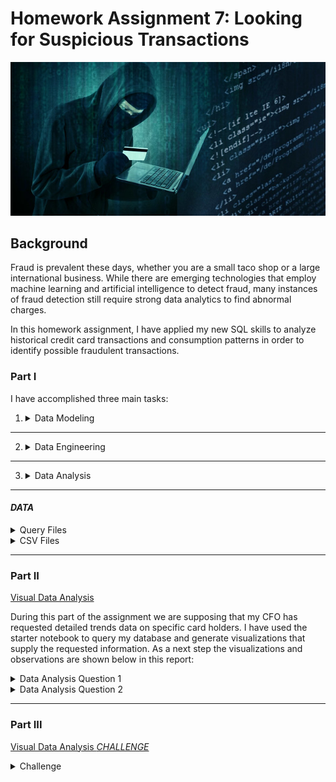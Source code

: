 # Homework Assignment 7: Looking for Suspicious Transactions

![Credit card fraudster](Images/credit_card_fraudster.jpg)

## Background

Fraud is prevalent these days, whether you are a small taco shop or a large international business. While there are emerging technologies that employ machine learning and artificial intelligence to detect fraud, many instances of fraud detection still require strong data analytics to find abnormal charges.

In this homework assignment, I have applied my new SQL skills to analyze historical credit card transactions and consumption patterns in order to identify possible fraudulent transactions.

### Part I

I have accomplished three main tasks:

1. 
    <details>
    <summary>Data Modeling</summary>

    I have created an entity relationship diagram (ERD) by inspecting the provided CSV files.

    ![EDR Diagram](Images/EDR_diagram.png)
    </details>

---
2. 
    <details>
    <summary> Data Engineering</summary>

    Part of the challenge here was to figure out how many tables I should create, as well as what kind of relationships I need to define among the tables. After creating a database schema on SQL and populated my database/tables from the CSV files provided, based on the ERD Diagram I have set up primary keys and foreign keys:
    * card_holder table has: PK card_holder_id.
    * credit_card table has: PK card_number and FK card_holder_id used as a reference to link with card_holder table.
    * transaction table has: PK transaction_id and 2-FK card_number used as a reference to link with credit_card table and merchant_id used as a reference to link with merchant table. NOTICE this is the only table that has many to many relationships, playing the role of a bridge to link data.
    * merchant table has: PK merchant_id and PF merchant_category_id used as a reference to link with merchant_category table.
    * merchant_category table has: PK merchant_category_id

    </details>
---
3. 
    <details>
    <summary> Data Analysis </summary>

    Analyzed data and identified possible fraudulent transactions, for more detailed information look under the Query Files below.
        
        Grouped/isolated the transactions of each cardholder, using the query below:

            SELECT full_name, COUNT(transaction_id) AS number_of_transaction_per_cardholder
	        FROM "transaction" t
            INNER JOIN credit_card c
	            ON c.card_number = t.card_number
            INNER JOIN card_holder h
	            ON h.card_holder_id = c.card_holder_id
            GROUP BY full_name
	        ORDER BY number_of_transaction_per_cardholder DESC;

        Counted the transactions that are less than $2.00 per cardholder, using the query below:

            SELECT h.full_name, COUNT(*) AS transactions_smaller_than_$2
	        FROM transaction t 
            INNER JOIN credit_card c
	            ON c.card_number = t.card_number
            INNER JOIN "card_holder" h 
	            ON c.card_holder_id = h.card_holder_id
            WHERE amount < 2
	        GROUP BY h.card_holder_id, h.full_name
	        ORDER BY transactions_smaller_than_$2 DESC;

    I think that the evidence that some credit cards have been hacked are the fact that one card holder has 26 transactions over the course of a year that are less than 2.00 USD. I believe that any card holder with more than fifteen less than 2$-transactions per year can be considered as a sign of their credit card being hacked.

        Took my investigation a step further by considering the time period in which potentially fraudulent transactions are made.

            SELECT *	
            FROM transaction AS early_transactions
	        WHERE date_part('hour', transaction_date ) BETWEEN 7 AND 9
            ORDER BY amount DESC
            LIMIT 100;
        
        If there is a higher number of fraudulent transactions made during this time frame versus the rest of the day I used these queries:

            SELECT COUNT(*)	
            FROM transaction AS number_of_transactions_7to9
	        WHERE date_part('hour', transaction_date ) BETWEEN 7 AND 9;

        First result stated that were 419 transactions from 7 to 9 am

            SELECT COUNT(*)	
            FROM transaction AS number_of_transactions_after9
	        WHERE date_part('hour', transaction_date ) NOT BETWEEN 7 AND 9
            ;
        Second result stated that were 3081 transactions after 9 am

        Checking if the merchants also have been hacked by hackers with these small transactions, this query helped me figuring that out:

            SELECT merchant_name, COUNT(t.transaction_id) AS suspicious_trans
            FROM transaction t
            INNER JOIN merchant m
                ON t.merchant_id = m.merchant_id
            WHERE t.amount <2.00          
            GROUP BY merchant_name
            ORDER BY suspicious_trans DESC
            LIMIT 5;

        These results show that more than 10 different merchants have more than 5 transaction per year smaller than 2 USD.

        Top 5 Merchants prone to being hacked:
    ![RESULTS.csv](Images/top_5_merchants_prone_to_being_hacked.png)


    </details>
---
#### *DATA* 

<details>
<summary> Query Files </summary>

[Schema](Data/Schemas.sql)

[Queries](Data/Queries.sql)

[Seed](Data/all_tables_seed.sql)

</details>

<details>
<summary> CSV Files </summary>

[card_holder.csv](Data/card_holder.csv)

[credit_card.csv](Data/credit_card.csv)

[merchant.csv](Data/merchant.csv)

[merchant_category.csv](Data/merchant_category.csv)

[transaction.csv](Data/transaction.csv)

</details>

---
### Part II 

[Visual Data Analysis](Starter_Files/visual_data_analysis.ipynb)

During this part of the assignment we are supposing that my CFO has requested detailed trends data on specific card holders. 
I have used the starter notebook to query my database and generate visualizations that supply the requested information. 
As a next step the visualizations and observations are shown below in this report:

    
<details>
<summary> Data Analysis Question 1 </summary>
    

The two most important customers of the firm may have been hacked. Verify if there are any fraudulent transactions in their history. For privacy reasons, you only know that their cardholder IDs are 2 and 18.

* Using hvPlot, I have created a line plot representing the time series of transactions over the course of the year for each cardholder separately.

![Credit Card Holder with id 2 ](Images/cardholders_id2.png)

![Credit Card Holder with id 18 ](Images/cardholder_id18.png)

* Next, to better compare their patterns, I have created a single line plot that contains both card holders' trend data.  

![Credit Card Holder with id 2 and 18 ](Images/cardholder_id2%2618.png)

* It is clear that the card holder with the id 18 spends a lot more than card holder with id 2. It is a a huge difference that rises a red flag that a fraudulent transaction might have occur.

![Top 100 transactions between 7 am and 9 am ](Images/top100_transactions_between_7to9am.png)

If we look at the results of the plot of the transactions between 7 and 9 am we can detect that a lot of transactions are made from bars and restaurants which is odd and suspicious, especially for large amounts. In this plot I have tried to demonstrate the value of the amount by the size of the dots.

</details>

<details>
<summary> Data Analysis Question 2 </summary>

The CEO of the biggest customer of the firm suspects that someone has used her corporate credit card without authorization in the first quarter of 2018 to pay quite expensive restaurant bills. Again, for privacy reasons, you know only that the cardholder ID in question is 25.

* Using HvPlot, I have created a line, representing the expenditure data from January 2018 to June 2018 for cardholder ID 25.

![Monthly transactions for card holder id 25 ](Images/monthly_transactions_cardholders_id25.png)

* Are there any outliers for cardholder ID 25? How many outliers are there per month?

Using 2 standard deviation I was able to detect 4 outliers: [1177.0, 1063.0, 1046.0, 1334.0], which can easily be detected in this scatter plot of all transaction of card holder with id 25.

![Outlier for card holder id 25 ](Images/month_to_month_transactions.png)

</details>

---

### Part III

[Visual Data Analysis *CHALLENGE*](Starter_Files/challenge.ipynb)

<details>
<summary> Challenge </summary>

Another approach to identifying fraudulent transactions is to look for outliers in the data. Standard deviation or quartiles are often used to detect outliers.

Using the information provided to have created  the code for two Python functions:
* One that uses standard deviation to identify anomalies for any cardholder.

    ![Code used to identify outliers trough std](Images/outliers_std.png)

    ![Three random selection transactions using Standard Deviation ](Images/three_rantrs_STD.png)
    ![Three random selection transactions using Standard Deviation ](Images/three_ran7to9trs_STD.png)
>We can see here that is not a transaction for Elisabeth Sawyer between 07 and 09 am,  that's why it is not appearing on the second plot.

* Another that uses interquartile range to identify anomalies for any cardholder.

    ![Code used to identify outliers trough iqr](Images/outliers_iqr.png)

    ![Three random selection transactions using Interquartile Range ](Images/three_rantrs_IQR.png)
    ![Three random selection transactions using Interquartile Range ](Images/three_ran7to9trs_IQR.png)
</details>